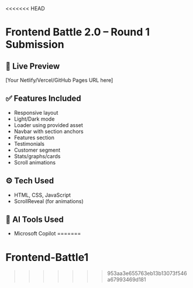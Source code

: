 <<<<<<< HEAD
# Frontend Battle 2.0 – Round 1 Submission

## 🔗 Live Preview
[Your Netlify/Vercel/GitHub Pages URL here]

## ✅ Features Included
- Responsive layout
- Light/Dark mode
- Loader using provided asset
- Navbar with section anchors
- Features section
- Testimonials
- Customer segment
- Stats/graphs/cards
- Scroll animations

## ⚙️ Tech Used
- HTML, CSS, JavaScript
- ScrollReveal (for animations)

## 🤖 AI Tools Used
- Microsoft Copilot
=======
# Frontend-Battle1
>>>>>>> 953aa3e655763eb13b13073f546a67993469d181
